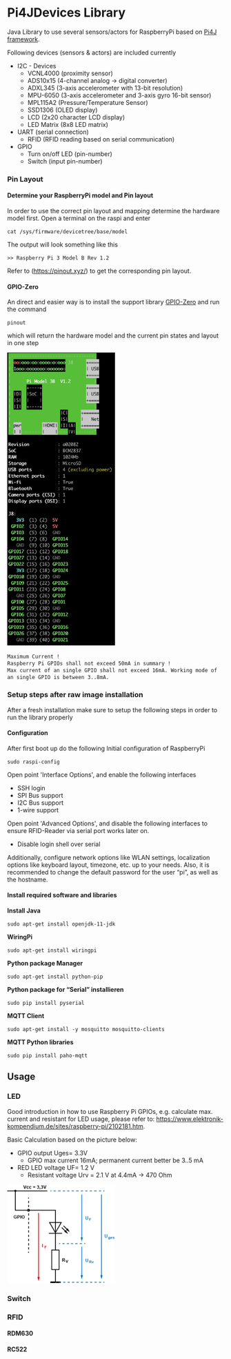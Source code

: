 # Pi4JDevices Library
Java Library to use several sensors/actors for RaspberryPi based on [Pi4J framework](https://pi4j.com/1.2/index.html).

Following devices (sensors & actors) are included currently
* I2C - Devices
  * VCNL4000    (proximity sensor)
  * ADS10x15    (4-channel analog -> digital converter)
  * ADXL345     (3-axis accelerometer with 13-bit resolution) 
  * MPU-6050    (3-axis accelerometer and 3-axis gyro 16-bit sensor)
  * MPL115A2    (Pressure/Temperature Sensor)
  * SSD1306     (OLED display)
  * LCD         (2x20 character LCD display)
  * LED Matrix  (8x8 LED matrix)
* UART (serial connection)
  * RFID        (RFID reading based on serial communication)
* GPIO
  * Turn on/off LED (pin-number)
  * Switch      (input pin-number)
  
### Pin Layout
#### Determine your RaspberryPi model and Pin layout
In order to use the correct pin layout and mapping determine the hardware model first.
Open a terminal on the raspi and enter
```
cat /sys/firmware/devicetree/base/model
```
The output will look something like this
```
>> Raspberry Pi 3 Model B Rev 1.2
```
Refer to (https://pinout.xyz/) to get the corresponding pin layout.

#### GPIO-Zero
An direct and easier way is to install the support library [GPIO-Zero](https://gpiozero.readthedocs.io/en/stable/installing.html)
and run the command
```
pinout
```
which will return the hardware model and the current pin states and layout in one step

<img src="./resources/pinlayout_sample.png" alt="gpiozero pin layout result" width="250"/>

```
Maximum Current !
Raspberry Pi GPIOs shall not exceed 50mA in summary ! 
Max current of an single GPIO shall not exceed 16mA. Working mode of an single GPIO is between 3..8mA.
```

### Setup steps after raw image installation
After a fresh installation make sure to setup the following steps in order to run the library properly
#### Configuration
After first boot up do the following Initial configuration of RaspberryPi
```
sudo raspi-config
```
Open point 'Interface Options', and enable the following interfaces
*	SSH login
* SPI Bus support
* I2C Bus support
* 1-wire support

Open point 'Advanced Options', and disable the following interfaces to ensure RFID-Reader via serial port works later on.
* Disable login shell over serial

Additionally, configure network options like WLAN settings, localization options like keyboard layout, timezone, etc. up to your needs.
Also, it is recommended to change the default password for the user “pi”, as well as the hostname.

#### Install required software and libraries

__Install Java__
```
sudo apt-get install openjdk-11-jdk
```
__WiringPi__
```
sudo apt-get install wiringpi
```
__Python package Manager__
```
sudo apt-get install python-pip
```
__Python package for “Serial” installieren__
```
sudo pip install pyserial
```
__MQTT Client__
```
sudo apt-get install -y mosquitto mosquitto-clients
```
__MQTT Python libraries__
```
sudo pip install paho-mqtt
```
## Usage
### LED
Good introduction in how to use Raspberry Pi GPIOs, e.g. calculate max. current and resistant for LED usage, please refer to: https://www.elektronik-kompendium.de/sites/raspberry-pi/2102181.htm.

Basic Calculation based on the picture below:
* GPIO output Uges= 3.3V
  * GPIO max current 16mA; permanent current better be 3..5 mA
* RED LED voltage UF= 1.2 V
  * Resistant voltage Urv = 2.1 V at 4.4mA -> 470 Ohm

<img src="./resources/LED_calc.png" alt="calc LED resistant" width="250"/>

### Switch
### RFID
#### RDM630
#### RC522


